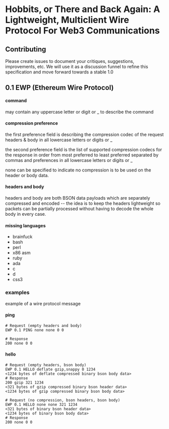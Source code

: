 # Hobbits, or There and Back Again: A Lightweight, Multiclient Wire Protocol For Web3 Communications

## Contributing

Please create issues to document your critiques, suggestions, improvements, etc. We will use it as a discussion funnel to refine this specification and move forward towards a stable 1.0

## 0.1 EWP (Ethereum Wire Protocol)
#### command
may contain any uppercase letter or digit or _  to describe the command

#### compression preference
the first preference field is describing the compression codec of the request headers & body in all lowercase letters or digits or _

the second preference field is the list of supported compression codecs for the response in order from most preferred to least preferred separated by commas and preferences in all lowercase letters or digits or _

none can be specified to indicate no compression is to be used on the header or body data.

#### headers and body
headers and body are both BSON data payloads which are separately compressed and encoded -- the idea is to keep the headers lightweight so packets can be partially processed without having to decode the whole body in every case.

#### missing languages
  * brainfuck
  * bash
  * perl
  * x86 asm
  * ruby
  * ada
  * c
  * d
  * css3
 
### examples

example of a wire protocol message

#### ping
```
# Request (empty headers and body)
EWP 0.1 PING none none 0 0

# Response
200 none 0 0

```

#### hello
```
# Request (empty headers, bson body)
EWP 0.1 HELLO deflate gzip,snappy 0 1234
<1234 bytes of deflate compressed binary bson body data>
# Response
200 gzip 321 1234
<321 bytes of gzip compressed binary bson header data>
<1234 bytes of gzip compressed binary bson body data>

# Request (no compression, bson headers, bson body)
EWP 0.1 HELLO none none 321 1234
<321 bytes of binary bson header data>
<1234 bytes of binary bson body data>
# Response
200 none 0 0
```
